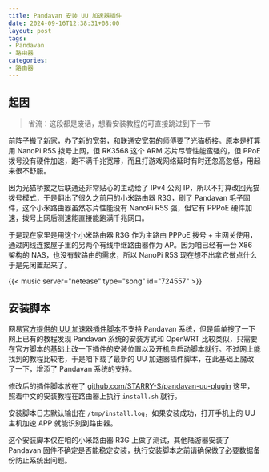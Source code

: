 ```yaml
---
title: Pandavan 安装 UU 加速器插件
date: 2024-09-16T12:38:31+08:00
layout: post
tags:
- Pandavan
- 路由器
categories:
- 路由器
---
```


## 起因

> 省流：这段都是废话，想看安装教程的可直接跳过到下一节

前阵子搬了新家，办了新的宽带，和联通安宽带的师傅要了光猫桥接。原本是打算用 NanoPi R5S 拨号上网，但 RK3568 这个 ARM 芯片尽管性能蛮强的，但 PPoE 拨号没有硬件加速，跑不满千兆宽带，而且打游戏网络延时有时还忽高忽低，用起来很不舒服。

因为光猫桥接之后联通还非常贴心的主动给了 IPv4 公网 IP，所以不打算改回光猫拨号模式，于是翻出了很久之前用的小米路由器 R3G，刷了 Pandavan 毛子固件，这个小米路由器虽然芯片性能没有 NanoPi R5S 强，但它有 PPPoE 硬件加速，拨号上网后测速能直接能跑满千兆网口。

<!--more-->

于是现在家里是用这个小米路由器 R3G 作为主路由 PPPoE 拨号 + 主网关使用，通过网线连接屋子里的另两个有线中继路由器作为 AP。因为咱已经有一台 X86 架构的 NAS，也没有软路由的需求，所以 NanoPi R5S 现在想不出拿它做点什么于是先闲置起来了。

{{< music server="netease" type="song" id="724557" >}}

## 安装脚本

网易[官方提供的 UU 加速器插件脚本](https://router.uu.163.com/app/html/online/baike_share.html?baike_id=5f963c9304c215e129ca40e8)不支持 Pandavan 系统，但是简单搜了一下网上已有的教程发现 Pandavan 系统的安装方式和 OpenWRT 比较类似，只需要在官方脚本的基础上改一下插件的安装位置以及开机自启动脚本就行。不过网上能找到的教程比较老，于是咱下载了最新的 UU 加速器插件脚本，在此基础上魔改了一下，增添了 Pandavan 系统的支持。

修改后的插件脚本放在了 [github.com/STARRY-S/pandavan-uu-plugin](https://github.com/STARRY-S/pandavan-uu-plugin) 这里，照着中文的安装教程在路由器上执行 `install.sh` 就行。

安装脚本日志默认输出在 `/tmp/install.log`，如果安装成功，打开手机上的 UU 主机加速 APP 就能识别到路由器。

这个安装脚本仅在咱的小米路由器 R3G 上做了测试，其他陆游器安装了 Pandavan 固件不确定是否能稳定安装，执行安装脚本之前请确保做了必要数据备份防止系统出问题。
